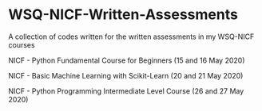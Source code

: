 # WSQ-NICF-Written-Assessments
A collection of codes written for the written assessments in my WSQ-NICF courses

NICF - Python Fundamental Course for Beginners (15 and 16 May 2020)

NICF - Basic Machine Learning with Scikit-Learn (20 and 21 May 2020)

NICF - Python Programming Intermediate Level Course (26 and 27 May 2020) 
